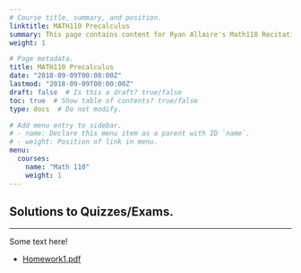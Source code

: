 ```yaml
---
# Course title, summary, and position.
linktitle: MATH110 Precalculus
summary: This page contains content for Ryan Allaire's Math110 Recitation.
weight: 1

# Page metadata.
title: MATH110 Precalculus
date: "2018-09-09T00:00:00Z"
lastmod: "2018-09-09T00:00:00Z"
draft: false  # Is this a draft? true/false
toc: true  # Show table of contents? true/false
type: docs  # Do not modify.

# Add menu entry to sidebar.
# - name: Declare this menu item as a parent with ID `name`.
# - weight: Position of link in menu.
menu:
  courses:
    name: "Math 110"
    weight: 1
---
```


## Solutions to Quizzes/Exams.

---

Some text here!


- [Homework1.pdf][1]

[1]: files/110_Week_01/hw1.pdf
